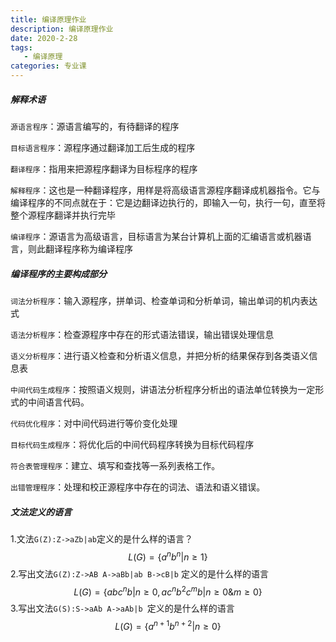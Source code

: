 ```yaml
---
title: 编译原理作业
description: 编译原理作业
date: 2020-2-28
tags: 
   - 编译原理
categories: 专业课
---
```




##### 解释术语

`源语言程序`：源语言编写的，有待翻译的程序

`目标语言程序`：源程序通过翻译加工后生成的程序

`翻译程序`：指用来把源程序翻译为目标程序的程序

`解释程序`：这也是一种翻译程序，用样是将高级语言源程序翻译成机器指令。它与编译程序的不同点就在于：它是边翻译边执行的，即输入一句，执行一句，直至将整个源程序翻译并执行完毕

`编译程序`：源语言为高级语言，目标语言为某台计算机上面的汇编语言或机器语言，则此翻译程序称为编译程序

##### 编译程序的主要构成部分

`词法分析程序`：输入源程序，拼单词、检查单词和分析单词，输出单词的机内表达式

`语法分析程序`：检查源程序中存在的形式语法错误，输出错误处理信息

`语义分析程序`：进行语义检查和分析语义信息，并把分析的结果保存到各类语义信息表

`中间代码生成程序`：按照语义规则，讲语法分析程序分析出的语法单位转换为一定形式的中间语言代码。

`代码优化程序`：对中间代码进行等价变化处理

`目标代码生成程序`：将优化后的中间代码程序转换为目标代码程序

`符合表管理程序`：建立、填写和查找等一系列表格工作。

`出错管理程序`：处理和校正源程序中存在的词法、语法和语义错误。
##### 文法定义的语言

1.文法`G(Z):Z->aZb|ab`定义的是什么样的语言？ 
$$
L(G)=\{a^nb^n|n\geq1\}
$$
2.写出文法`G(Z):Z->AB A->aBb|ab B->cB|b` 定义的是什么样的语言 
$$
L(G) = \{abc^nb|n\geq0,ac^nb^2c^mb|n\geq0\&m\geq0\}
$$
3.写出文法`G(S):S->aAb A->aAb|b `定义的是什么样的语言
$$
L(G) = \{a^{n+1}b^{n+2}|n\geq0\}
$$